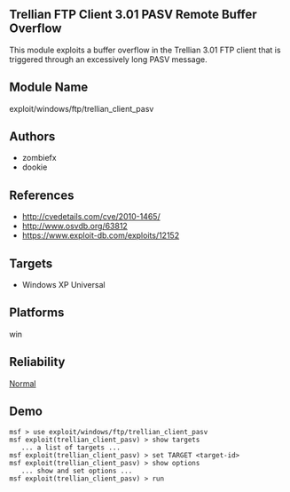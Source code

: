 ## Trellian FTP Client 3.01 PASV Remote Buffer Overflow

This module exploits a buffer overflow in the Trellian 3.01 
FTP client that is triggered through an excessively long 
PASV message.


## Module Name
exploit/windows/ftp/trellian_client_pasv

## Authors
* zombiefx
* dookie


## References
* http://cvedetails.com/cve/2010-1465/
* http://www.osvdb.org/63812
* https://www.exploit-db.com/exploits/12152



## Targets
* Windows XP Universal


## Platforms
win

## Reliability
[Normal](https://github.com/rapid7/metasploit-framework/wiki/Exploit-Ranking)

## Demo

```
msf > use exploit/windows/ftp/trellian_client_pasv
msf exploit(trellian_client_pasv) > show targets
   ... a list of targets ...
msf exploit(trellian_client_pasv) > set TARGET <target-id>
msf exploit(trellian_client_pasv) > show options
   ... show and set options ...
msf exploit(trellian_client_pasv) > run
```
    
    
